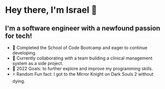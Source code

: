 # Hey there, I'm Israel 👋 

## I'm a software engineer with a newfound passion for tech! 

- 🌱 Completed the School of Code Bootcamp and eager to continue developing.
- 👯 Currently collaborating with a team building a clinical management system as a side project.
- 🥅 2022 Goals: to further explore and improve my programming skills.
- ⚡ Random Fun fact: I got to the Mirror Knight on Dark Souls 2 without dying.

###

